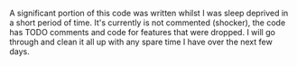 A significant portion of this code was written whilst I was sleep deprived in a short period of time. It's currently is not commented (shocker), the code has TODO comments and code for features that were dropped. I will go through and clean it all up with any spare time I have over the next few days.
